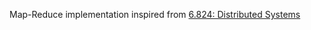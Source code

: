 Map-Reduce implementation inspired from [6.824: Distributed Systems](https://pdos.csail.mit.edu/6.824/)

